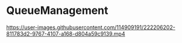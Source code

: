 # QueueManagement


https://user-images.githubusercontent.com/114909191/222206202-811783d2-9767-4107-a168-d804a59c9139.mp4

